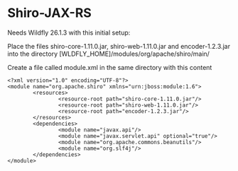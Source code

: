 # Shiro-JAX-RS

Needs Wildfly 26.1.3 with this initial setup:

Place the files shiro-core-1.11.0.jar, shiro-web-1.11.0.jar and encoder-1.2.3.jar into the directory [WLDFLY_HOME]/modules/org/apache/shiro/main/

Create a file called module.xml in the same directory with this content
```
<?xml version="1.0" encoding="UTF-8"?>
<module name="org.apache.shiro" xmlns="urn:jboss:module:1.6">
        <resources>
                <resource-root path="shiro-core-1.11.0.jar"/>
                <resource-root path="shiro-web-1.11.0.jar"/>
                <resource-root path="encoder-1.2.3.jar"/>
        </resources>
        <dependencies>
                <module name="javax.api"/>
                <module name="javax.servlet.api" optional="true"/>
                <module name="org.apache.commons.beanutils"/>
                <module name="org.slf4j"/>
        </dependencies>
</module>
```
